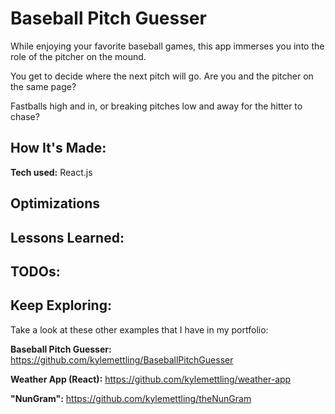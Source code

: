 # Baseball Pitch Guesser

While enjoying your favorite baseball games, this app immerses you into the role of the pitcher on the mound.

You get to decide where the next pitch will go. Are you and the pitcher on the same page?

Fastballs high and in, or breaking pitches low and away for the hitter to chase?

<!-- [Live](https://baseball-pitch-guesser.herokuapp.com/) on Heroku -->

<!-- ![alt tag](screen.png) -->

## How It's Made:

**Tech used:** React.js 



## Optimizations



## Lessons Learned:



## TODOs:



## Keep Exploring:

Take a look at these other examples that I have in my portfolio:

**Baseball Pitch Guesser:** https://github.com/kylemettling/BaseballPitchGuesser

**Weather App (React):** https://github.com/kylemettling/weather-app

**"NunGram":** https://github.com/kylemettling/theNunGram

